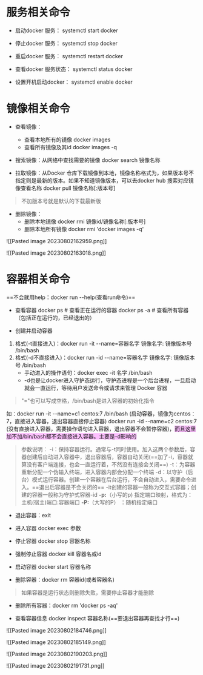 # 服务相关命令
* 启动docker 服务：
systemctl start docker

* 停止docker 服务：
systemctl stop docker

* 重启docker 服务：
systemctl restart docker

* 查看docker 服务状态：
systemctl status docker

* 设置开机启动docker：
systemctl enable docker
# 镜像相关命令
* 查看镜像：
   * 查看本地所有的镜像
      docker images
   * 查看所有镜像及其id
      docker images -q  

* 搜索镜像：从网络中查找需要的镜像
docker search 镜像名称

* 拉取镜像：从Docker 仓库下载镜像到本地，镜像名称格式为，如果版本号不指定则是最新的版本。如果不知道镜像版本，可以去docker hub 搜索对应镜像查看名称
docker pull 镜像名称[:版本号]
>不加版本号就是默认的下载最新版

* 删除镜像：
   * 删除本地镜像
      docker rmi 镜像id/镜像名称[:版本号] 
   * 删除本地所有镜像
      docker rmi 'docker images -q' 


![[Pasted image 20230802162959.png]]

![[Pasted image 20230802163018.png]]
# 容器相关命令

==不会就用help：docker run --help(查看run命令)==

* 查看容器
docker ps # 查看正在运行的容器
docker ps -a # 查看所有容器（包括正在运行的，已经退出的）

* 创建并启动容器
1. 格式(-t直接进入)：docker run -it --name=容器名字 镜像名字: 镜像版本号 /bin/bash
2. 格式(-d不直接进入)：docker run -id --name=容器名字 镜像名字: 镜像版本号 /bin/bash
      * 手动进入的操作语句：docker exec -it 名字 /bin/bash
      * -d也是让docker进入守护态运行，守护态进程是一个后台进程，一旦启动就会一直运行，等待用户发送命令或请求来管理 Docker 容器
>"="也可以写成空格，/bin/bash是进入容器的初始化指令

如：docker run -it --name=c1 centos:7 /bin/bash (启动容器，镜像为centos：7，直接进入容器，退出容器直接停止容器)
docker run -id --name=c2 centos:7 (没有直接进入容器，需要操作语句进入容器，退出容器不会暂停容器)，<span style="background:#fdbfff">而且这里加不加/bin/bash都不会直接进入容器。主要是-d影响的</span>

>参数说明：
>-i：保持容器运行。通常与-t同时使用。加入这两个参数后，容器创建后自动进入容器中，退出容器后，容器自动关闭(==加了-i，容器就算没有客户端连接，也会一直运行着，不然没有连接会关闭==)
>-t：为容器重新分配一个伪输入终端，进入容器内部会分配一个终端
 -d：以守护（后台）模式运行容器。创建一个容器在后台运行，不会自动进入，需要命令进入。==退出后容器是不会关闭的==
 -it创建的容器一般称为交互式容器；创建的容器一般称为守护式容器-id
 >**-p:**（小写的p) 指定端口映射，格式为：主机(宿主)端口:容器端口
 >**-P:**（大写的P） ：随机指定端口
 

* 退出容器：exit

* 进入容器 docker exec 参数  

* 停止容器 docker stop 容器名称

* 强制停止容器 docker kill 容器名或id

* 启动容器 docker start 容器名称

* 删除容器：docker rm 容器id(或者容器名)
>如果容器是运行状态则删除失败，需要停止容器才能删除

* 删除所有容器：docker rm 'docker ps -aq'

* 查看容器信息  docker inspect 容器名称(==要退出容器再查找才行==)


![[Pasted image 20230802184746.png]]

![[Pasted image 20230802185149.png]]

![[Pasted image 20230802190203.png]]

![[Pasted image 20230802191731.png]]